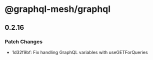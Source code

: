 # @graphql-mesh/graphql

## 0.2.16
### Patch Changes

- 1d32f9bf: Fix handling GraphQL variables with useGETForQueries
